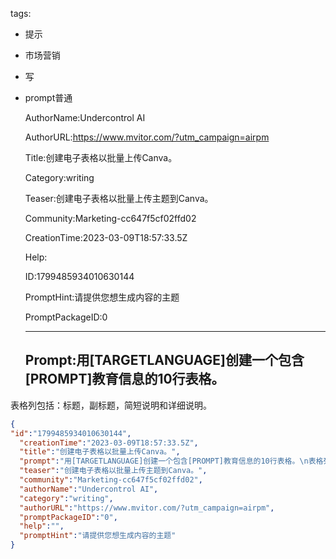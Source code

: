   tags: 
- 提示
- 市场营销
- 写
- prompt普通

  AuthorName:Undercontrol AI

  AuthorURL:https://www.mvitor.com/?utm_campaign=airpm

  Title:创建电子表格以批量上传Canva。

  Category:writing

  Teaser:创建电子表格以批量上传主题到Canva。

  Community:Marketing-cc647f5cf02ffd02

  CreationTime:2023-03-09T18:57:33.5Z

  Help:

  ID:1799485934010630144

  PromptHint:请提供您想生成内容的主题

  PromptPackageID:0

  ---

  ## Prompt:用[TARGETLANGUAGE]创建一个包含[PROMPT]教育信息的10行表格。
表格列包括：标题，副标题，简短说明和详细说明。

  ```json
  {
  "id":"1799485934010630144",
    "creationTime":"2023-03-09T18:57:33.5Z",
    "title":"创建电子表格以批量上传Canva。",
    "prompt":"用[TARGETLANGUAGE]创建一个包含[PROMPT]教育信息的10行表格。\n表格列包括：标题，副标题，简短说明和详细说明。",
    "teaser":"创建电子表格以批量上传主题到Canva。",
    "community":"Marketing-cc647f5cf02ffd02",
    "authorName":"Undercontrol AI",
    "category":"writing",
    "authorURL":"https://www.mvitor.com/?utm_campaign=airpm",
    "promptPackageID":"0",
    "help":"",
    "promptHint":"请提供您想生成内容的主题"
  }
  ```
